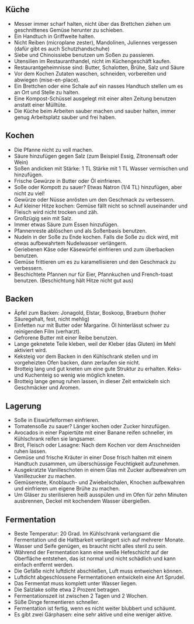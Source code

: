Küche
---
- Messer immer scharf halten, nicht über das Brettchen ziehen um geschnittenes Gemüse herunter zu schieben.
- Ein Handtuch in Griffweite halten.
- Nicht Reiben (microplane zester), Mandolinen, Juliennes vergessen (dafür gibt es auch Schutzhandschuhe)
- Siebe und Chinoissiebe benutzen um Soßen zu passieren.
- Utensilien im Restauranthandel, nicht im Küchengeschäft kaufen.
- Restaurantgeheimnisse sind: Butter, Schalotten, Brühe, Salz und Säure
- Vor dem Kochen Zutaten waschen, schneiden, vorbereiten und abwiegen (mise-en-place).
- Ein Brettchen oder eine Schale auf ein nasses Handtuch stellen um es an Ort und Stelle zu halten.
- Eine Kompost-Schüssel ausgelegt mit einer alten Zeitung benutzen anstatt einer Mülltüte.
- Die Küche beim Arbeiten sauber machen und sauber halten, immer genug Arbeitsplatz sauber und frei haben.

Kochen
---
- Die Pfanne nicht zu voll machen.
- Säure hinzufügen gegen Salz (zum Beispiel Essig, Zitronensaft oder Wein)
- Soßen andicken mit Stärke: 1 TL Stärke mit 1 TL Wasser vermischen und hinzufügen.
- Frische Gewürze in Butter oder Öl einfrieren.
- Soße oder Kompott zu sauer? Etwas Natron (1/4 TL) hinzufügen, aber nicht zu viel!
- Gewürze oder Nüsse anrösten um den Geschmack zu verbessern.
- Auf kleiner Hitze kochen: Gemüse fällt nicht so schnell auseinander und Fleisch wird nicht trocken und zäh.
- Großzügig sein mit Salz.
- Immer etwas Säure zum Essen hinzufügen.
- Pfannenreste ablöschen und als Soßenbasis benutzen.
- Nudeln in der Soße zu Ende kochen. Falls die Soße zu dick wird, mit etwas aufbewahrtem Nudelwasser verlängern.
- Geriebenen Käse oder Käsewürfel einfrieren und zum überbacken benutzen.
- Gemüse frittieren um es zu karamellisieren und den Geschmack zu verbessern.
- Beschichtete Pfannen nur für Eier, Pfannkuchen und French-toast benutzen. (Beschichtung hält Hitze nicht gut aus)

Backen
---
- Äpfel zum Backen: Jonagold, Elstar, Boskoop, Braeburn (hoher Säuregehalt, fest, nicht mehlig)
- Einfetten nur mit Butter oder Margarine. Öl hinterlässt schwer zu reinigenden Film (verharzt).
- Gefrorene Butter mit einer Reibe benutzen.
- Lange geknetete Teile kleben, weil der Kleber (das Gluten) im Mehl aktiviert wird.
- Keksteig vor dem Backen in den Kühlschrank stellen und im vorgeheizten Ofen backen, dann zerlaufen sie nicht.
- Brotteig lang und gut kneten um eine gute Struktur zu erhalten. Keks- und Kuchenteig so wenig wie möglich kneten.
- Brotteig lange genug ruhen lassen, in dieser Zeit entwickeln sich Geschmäcker und Aromen.

Lagerung
---
- Soße in Eiswürfelformen einfrieren.
- Tomatensoße zu sauer? Länger kochen oder Zucker hinzufügen.
- Avocados in einer Papiertüte mit einer Banane reifen schneller, im Kühlschrank reifen sie langsamer.
- Brot, Fleisch oder Lasagne: Nach dem Kochen vor dem Anschneiden ruhen lassen.
- Gemüse und frische Kräuter in einer Dose frisch halten mit einem Handtuch zusammen, um überschüssige Feuchtigkeit aufzunehmen.
- Ausgekratzte Vanilleschoten in einem Glas mit Zucker aufbewahren um Vanillezucker zu machen.
- Gemüsereste, Knoblauch- und Zwiebelschalen, Knochen aufbewahren und einfrieren um eigene Brühe zu machen.
- Um Gläser zu sterilisieren heiß ausspülen und im Ofen für zehn Minuten ausbrennen, Deckel mit kochendem Wasser übergießen.

Fermentation
---
- Beste Temperatur: 20 Grad. Im Kühlschrank verlangsamt die Fermentation und die Haltbarkeit verlängert sich auf mehrerer Monate.
- Wasser und Seife genügen, es braucht nicht alles steril zu sein.
- Während der Fermentation kann eine weiße Hefeschicht auf der Oberfläche entstehen, das ist normal und nicht schädlich und kann einfach entfernt werden.
- Die Gefäße nicht luftdicht abschließen, Luft muss entweichen können.
- Luftdicht abgeschlossene Fermentationen entwickeln eine Art Sprudel.
- Das Fermentat muss komplett unter Wasser liegen.
- Die Salzlake sollte etwa 2 Prozent betragen.
- Fermentationszeit ist zwischen 2 Tagen und 2 Wochen.
- Süße Dinge fermentieren schneller.
- Fermentation ist fertig, wenn es nicht weiter blubbert und schäumt.
- Es gibt zwei Gärphasen: eine sehr aktive und eine weniger aktive.
